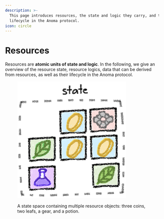 ```yaml
---
description: >-
  This page introduces resources, the state and logic they carry, and their
  lifecycle in the Anoma protocol.
icon: circle
---
```


# Resources

Resources are **atomic units of state and logic**. In the following, we give an overview of the resource state, resource logics, data that can be derived from resources, as well as their lifecycle in the Anoma protocol.

<figure><img src="../../.gitbook/assets/state.png" alt=""><figcaption><p>A state space containing multiple resource objects: three coins, two leafs, a gear, and a potion.</p></figcaption></figure>
